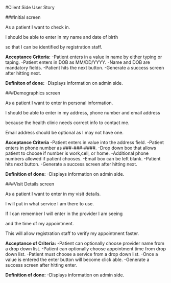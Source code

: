 #Client Side User Story



###Initial screen


As a patient I want to check in.

I should be able to enter in my name and date of birth

so that I can be identified by registration staff.


**Acceptance Criteria:**
-Patient enters in a value in name by either typing or taping.
-Patient enters in DOB as MM/DD/YYYY.
-Name and DOB are mandatory fields.
-Patient hits the next button.
-Generate a success screen after hitting next.


**Definiton of done:**
-Displays information on admin side.




###Demographics screen


As a patient I want to enter in personal information.

I should be able to enter in my address, phone number and email address

because the health clinic needs correct info to contact me.

Email address should be optional as I may not have one.


**Acceptance Criteria**
-Patient enters in value into the address field.
-Patient enters in phone number as ###-###-####.
-Drop down box that allows patient to choose if number is work,cell, or home.
-Additional phone numbers allowed if patient chooses.
-Email box can be left blank.
-Patient hits next button.
-Generate a success screen after hitting next.


**Definition of done:**
-Displays information on admin side.




###Visit Details screen


As a patient I want to enter in my visit details.

I will put in what service I am there to use.

If I can remember I will enter in the provider I am seeing

and the time of my appointment.

This will allow registration staff to verify my appointment faster.


**Acceptance of Criteria:**
-Patient can optionally choose provider name from a drop down list.
-Patient can optionally choose appointment time from drop down list.
-Patient must choose a service from a drop down list.
-Once a value is entered the enter button will become click able.
-Generate a success screen after hitting enter.


**Definition of done:**
-Displays information on admin side.

